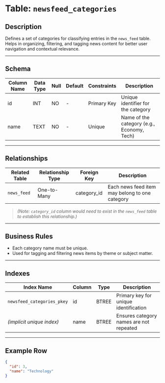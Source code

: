 # Table: `newsfeed_categories`

## Description

Defines a set of categories for classifying entries in the `news_feed` table. Helps in organizing, filtering, and tagging news content for better user navigation and contextual relevance.

---

## Schema

| Column Name | Data Type | Null | Default | Constraints | Description                                |
| ----------- | --------- | ---- | ------- | ----------- | ------------------------------------------ |
| id          | INT       | NO   | -       | Primary Key | Unique identifier for the category         |
| name        | TEXT      | NO   | -       | Unique      | Name of the category (e.g., Economy, Tech) |

---

## Relationships

| Related Table | Relationship Type | Foreign Key  | Description                                    |
| ------------- | ----------------- | ------------ | ---------------------------------------------- |
| `news_feed`   | One-to-Many       | category_id  | Each news feed item may belong to one category |

> *(Note: `category_id` column would need to exist in the `news_feed` table to establish this relationship.)*

---

## Business Rules

* Each category name must be unique.
* Used for tagging and filtering news items by theme or subject matter.

---

## Indexes

| Index Name                 | Column | Type  | Description                             |
| -------------------------- | ------ | ----- | --------------------------------------- |
| `newsfeed_categories_pkey` | id     | BTREE | Primary key for unique identification   |
| *(implicit unique index)*  | name   | BTREE | Ensures category names are not repeated |

---

## Example Row

```json
{
  "id": 3,
  "name": "Technology"
}
```